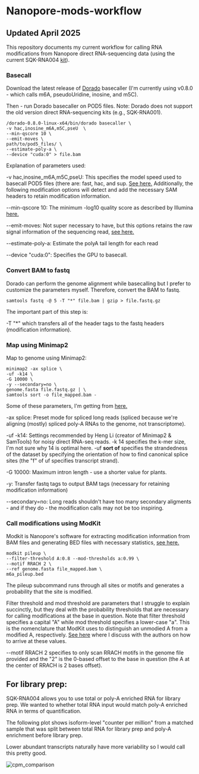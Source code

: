 # Nanopore-mods-workflow

## Updated April 2025
This repository documents my current workflow for calling RNA modifications from Nanopore direct RNA-sequencing data (using the current SQK-RNA004 [kit](https://store.nanoporetech.com/us/direct-rna-sequencing-kit-004.html)).

### Basecall
Download the latest release of [Dorado](https://github.com/nanoporetech/dorado/releases) basecaller (I'm currently using v0.8.0 - which calls m6A, pseudoUridine, inosine, and m5C).

Then - run Dorado basecaller on POD5 files. Note: Dorado does not support the old version direct RNA-sequencing kits (e.g., SQK-RNA001).

```
/dorado-0.8.0-linux-x64/bin/dorado basecaller \
-v hac,inosine_m6A,m5C,pseU  \
--min-qscore 10 \
--emit-moves \
path/to/pod5_files/ \
--estimate-poly-a \
--device "cuda:0" > file.bam
```

Explanation of parameters used:

-v hac,inosine_m6A,m5C,pseU: This specifies the model speed used to basecall POD5 files (there are: fast, hac, and sup. [See here.]([url](https://github.com/nanoporetech/dorado#model-selection-foreword)) Additionally, the following modification options will detect and add the necessary SAM headers to retain modification information.

--min-qscore 10: The minimum -log10 quality score as described by Illumina [here.](https://help.basespace.illumina.com/files-used-by-basespace/quality-scores)

--emit-moves: Not super necessary to have, but this options retains the raw signal information of the sequencing read, [see here.](https://github.com/nanoporetech/dorado/issues/110)

--estimate-poly-a: Estimate the polyA tail length for each read

--device "cuda:0": Specifies the GPU to basecall.

### Convert BAM to fastq
Dorado can perform the genome alignment while basecalling but I prefer to customize the parameters myself. Therefore, convert the BAM to fastq.

```
samtools fastq -@ 5 -T "*" file.bam | gzip > file.fastq.gz
```

The important part of this step is:

-T "*" which transfers all of the header tags to the fastq headers (modification information). 

### Map using Minimap2
Map to genome using Minimap2:

```
minimap2 -ax splice \
-uf -k14 \
-G 10000 \
-y --secondary=no \
genome.fasta file.fastq.gz | \
samtools sort -o file_mapped.bam -
```

Some of these parameters, I'm getting from [here.](https://github.com/nanoporetech/dorado/issues/145)

-ax splice: Preset mode for spliced long reads (spliced because we're aligning (mostly) spliced poly-A RNAs to the genome, not transcriptome).

-uf -k14: Settings recommended by Heng Li (creator of Minimap2 & SamTools) for noisy direct RNA-seq reads. -k 14 specifies the k-mer size, I'm not sure why 14 is optimal here. -uf **sort of** specifies the strandedness of the dataset by specifying the orientation of how to find canonical splice sites (the "f" of uf specifies transcript strand).

-G 10000: Maximum intron length - use a shorter value for plants.

-y: Transfer fastq tags to output BAM tags (necessary for retaining modification information)

--secondary=no: Long reads shouldn't have too many secondary aligments - and if they do - the modification calls may not be too inspiring.

### Call modifications using ModKit
Modkit is Nanopore's software for extracting modification information from BAM files and generating BED files with necessary statistics, [see here.](https://github.com/nanoporetech/modkit)

```
modkit pileup \
--filter-threshold A:0.8 --mod-thresholds a:0.99 \
--motif RRACH 2 \
--ref genome.fasta file_mapped.bam \
m6a_pileup.bed
```

The pileup subcommand runs through all sites or motifs and generates a probability that the site is modified.

Filter threshold and mod threshold are parameters that I struggle to explain succinctly, but they deal with the probability thresholds that are necessary for calling modifications at the base in question. Note that filter threshold specifies a capital "A" while mod threshold specifies a lower-case "a". This is the nomenclature that ModKit uses to distinguish an unmodied A from a modified A, respectively. [See here](https://github.com/nanoporetech/modkit/issues/198) where I discuss with the authors on how to arrive at these values.

--motif RRACH 2 specifies to only scan RRACH motifs in the genome file provided and the "2" is the 0-based offset to the base in question (the A at the center of RRACH is 2 bases offset).

## For library prep:
SQK-RNA004 allows you to use total or poly-A enriched RNA for library prep. We wanted to whether total RNA input would match poly-A enriched RNA in terms of quantification.

The following plot shows isoform-level "counter per million" from a matched sample that was split between total RNA for library prep and poly-A enrichment before library prep.

Lower abundant transcripts naturally have more variability so I would call this pretty good.

![cpm_comparison](https://github.com/kylepalos/Nanopore-mods-workflow/assets/56089443/f5caf43a-b9bd-416d-8c57-2ccf1ddfc18c)
